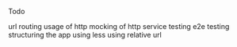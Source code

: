 Todo

url routing
usage of http
mocking of http service
testing
e2e testing
structuring the app
 using less
using relative url